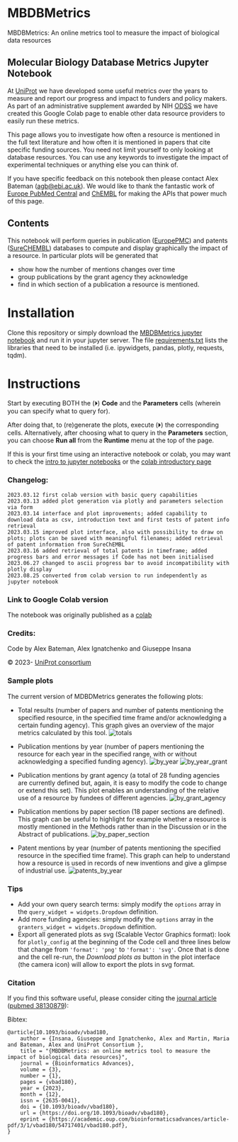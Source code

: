 # MBDBMetrics
MBDBMetrics: An online metrics tool to measure the impact of biological data resources

## Molecular Biology Database Metrics Jupyter Notebook
At [UniProt](https://uniprot.org) we have developed some useful metrics over the years to measure and report our progress and impact to funders and policy makers. As part of an administrative supplement awarded by NIH [ODSS](https://datascience.nih.gov/about/odss) we have created this Google Colab page to enable other data resource providers to easily run these metrics.

This page allows you to investigate how often a resource is mentioned in the full text literature and how often it is mentioned in papers that cite specific funding sources. You need not limit yourself to only looking at database resources. You can use any keywords to investigate the impact of experimental techniques or anything else you can think of.

If you have specific feedback on this notebook then please contact Alex Bateman (<agb@ebi.ac.uk>).
We would like to thank the fantastic work of [Europe PubMed Central](https://europepmc.org/) and [ChEMBL](https://www.ebi.ac.uk/chembl/) for making the APIs that power much of this page.


## Contents

This notebook will perform queries in publication ([EuropePMC](https://europepmc.org/)) and patents ([SureCHEMBL](https://www.surechembl.org/)) databases to compute and display graphically the impact of a resource.
In particular plots will be generated that
- show how the number of mentions changes over time
- group publications by the grant agency they acknowledge
- find in which section of a publication a resource is mentioned.

# Installation

Clone this repository or simply download the [MBDBMetrics jupyter notebook](./UniProt_MBDBMetrics.ipynb) and run it in your jupyter server. The file [requirements.txt](./requirements.txt) lists the libraries that need to be installed (i.e. ipywidgets, pandas, plotly, requests, tqdm).

# Instructions

Start by executing BOTH the (⏵︎) **Code** and the **Parameters** cells (wherein you can specify what to query for).

After doing that, to (re)generate the plots, execute (⏵︎) the corresponding cells.
Alternatively, after choosing what to query in the **Parameters** section, you can choose **Run all** from the **Runtime** menu at the top of the page.

If this is your first time using an interactive notebook or colab, you may want to check the [intro to jupyter notebooks](https://jupyter.org/try-jupyter/retro/notebooks/?path=notebooks/Intro.ipynb) or the [colab introductory page](https://colab.research.google.com/)

### Changelog:

    2023.03.12 first colab version with basic query capabilities
    2023.03.13 added plot generation via plotly and parameters selection via form
    2023.03.14 interface and plot improvements; added capability to download data as csv, introduction text and first tests of patent info retrieval
    2023.03.15 improved plot interface, also with possibility to draw on plots; plots can be saved with meaningful filenames; added retrieval of patent information from SureChEMBL
    2023.03.16 added retrieval of total patents in timeframe; added progress bars and error messages if Code has not been initialised
    2023.06.27 changed to ascii progress bar to avoid incompatibility with plotly display
    2023.08.25 converted from colab version to run independently as jupyter notebook

### Link to Google Colab version

The notebook was originally published as a [colab](https://colab.research.google.com/drive/1aEmSQR9DGQIZmHAIuQV9mLv7Mw9Ppkin)

### Credits:

Code by Alex Bateman, Alex Ignatchenko and Giuseppe Insana

© 2023- [UniProt consortium](https://www.uniprot.org/help/about)

### Sample plots

The current version of MDBDMetrics generates the following plots:
- Total results (number of papers and number of patents mentioning the specified resource, in the specified time frame and/or acknowledging a certain funding agency). This graph gives an overview of the major metrics calculated by this tool.
![totals](img/totals.png)

- Publication mentions by year (number of papers mentioning the resource for each year in the specified range, with or without acknowledging a specified funding agency).
![by_year](img/by_year.png)
![by_year_grant](img/by_year_grant.png)

- Publication mentions by grant agency (a total of 28 funding agencies are currently defined but, again, it is easy to modify the code to change or extend this set). This plot enables an understanding of the relative use of a resource by fundees of different agencies.
![by_grant_agency](img/by_grant_agency.png)

- Publication mentions by paper section (18 paper sections are defined).  This graph can be useful to highlight for example whether a resource is mostly mentioned in the Methods rather than in the Discussion or in the Abstract of publications.
![by_paper_section](img/by_paper_section.png)

- Patent mentions by year (number of patents mentioning the specified resource in the specified time frame). This graph can help to understand how a resource is used in records of new inventions and give a glimpse of industrial use.
![patents_by_year](img/patents_by_year.png)

### Tips

- Add your own query search terms: simply modify the `options` array in the `query_widget = widgets.Dropdown` definition.
- Add more funding agencies: simply modify the `options` array in the `granters_widget = widgets.Dropdown` definition.
- Export all generated plots as svg (Scalable Vector Graphics format): look for `plotly_config` at the beginning of the Code cell and three lines below that change from `'format': 'png'` to `'format': 'svg'`. Once that is done and the cell re-run, the *Download plots as* button in the plot interface (the camera icon) will allow to export the plots in svg format.

### Citation

If you find this software useful, please consider citing the [journal article](https://doi.org/10.1093/bioadv/vbad180) ([pubmed 38130879](https://pubmed.ncbi.nlm.nih.gov/38130879)):

Bibtex:
```
@article{10.1093/bioadv/vbad180,
    author = {Insana, Giuseppe and Ignatchenko, Alex and Martin, Maria and Bateman, Alex and UniProt Consortium },
    title = "{MBDBMetrics: an online metrics tool to measure the impact of biological data resources}",
    journal = {Bioinformatics Advances},
    volume = {3},
    number = {1},
    pages = {vbad180},
    year = {2023},
    month = {12},
    issn = {2635-0041},
    doi = {10.1093/bioadv/vbad180},
    url = {https://doi.org/10.1093/bioadv/vbad180},
    eprint = {https://academic.oup.com/bioinformaticsadvances/article-pdf/3/1/vbad180/54717401/vbad180.pdf},
}
```

